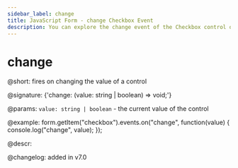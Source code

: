 ```yaml
---
sidebar_label: change
title: JavaScript Form - change Checkbox Event 
description: You can explore the change event of the Checkbox control of Form in the documentation of the DHTMLX JavaScript UI library. Browse developer guides and API reference, try out code examples and live demos, and download a free 30-day evaluation version of DHTMLX Suite 7.
---
```


# change

@short: fires on changing the value of a control

@signature: {'change: (value: string | boolean) => void;'}

@params:
`value: string | boolean` - the current value of the control

@example:
form.getItem("checkbox").events.on("change", function(value) {
    console.log("change", value);
});

@descr:

@changelog: added in v7.0
